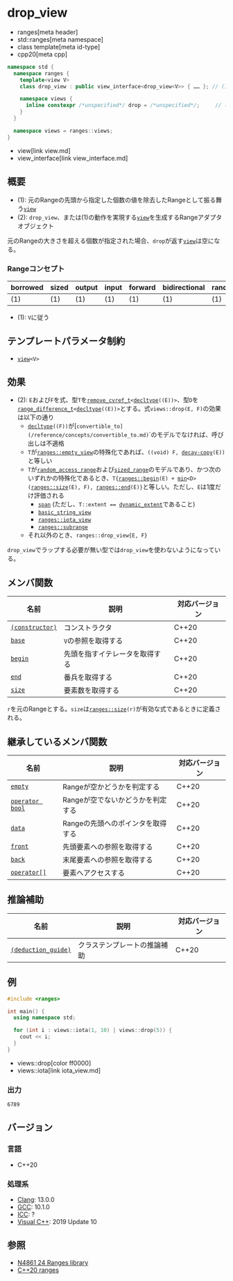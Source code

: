 # drop_view
* ranges[meta header]
* std::ranges[meta namespace]
* class template[meta id-type]
* cpp20[meta cpp]

```cpp
namespace std {
  namespace ranges {
    template<view V>
    class drop_view : public view_interface<drop_view<V>> { …… }; // (1)

    namespace views {
      inline constexpr /*unspecified*/ drop = /*unspecified*/;     // (2)
    }
  }

  namespace views = ranges::views;
}
```
* view[link view.md]
* view_interface[link view_interface.md]

## 概要
- (1): 元のRangeの先頭から指定した個数の値を除去したRangeとして振る舞う[`view`](view.md)
- (2): `drop_view`、または(1)の動作を実現する[`view`](view.md)を生成するRangeアダプタオブジェクト

元のRangeの大きさを超える個数が指定された場合、`drop`が返す[`view`](view.md)は空になる。

### Rangeコンセプト

| borrowed | sized | output | input | forward | bidirectional | random_access | contiguous | common | viewable | view |
|----------|-------|--------|-------|---------|---------------|---------------|------------|--------|----------|------|
| (1)      | (1)   | (1)    | (1)   | (1)     | (1)           | (1)           | (1)        | (1)    | ○       | ○   |

- (1): `V`に従う

## テンプレートパラメータ制約

- [`view`](view.md)`<V>`

## 効果

- (2): `E`および`F`を式、型`T`を[`remove_cvref_t`](/reference/type_traits/remove_cvref.md)`<`[`decltype`](/lang/cpp11/decltype.md)`((E))>`、型`D`を[`range_difference_t`](range_difference_t.md)`<`[`decltype`](/lang/cpp11/decltype.md)`((E))>`とする。式`views::drop(E, F)`の効果は以下の通り
    - [`decltype`](/lang/cpp11/decltype.md)`((F))`が[`convertible_to](/reference/concepts/convertible_to.md)`<D>`のモデルでなければ、呼び出しは不適格
    - `T`が[`ranges::empty_view`](empty_view.md)の特殊化であれば、`((void) F, `[`decay-copy`](/reference/exposition-only/decay-copy.md)`(E))`と等しい
    - `T`が[`random_access_range`](random_access_range.md)および[`sized_range`](sized_range.md)のモデルであり、かつ次のいずれかの特殊化であるとき、`T{`[`ranges::begin`](begin.md)`(E) + `[`min`](/reference/algorithm/min.md)`<D>(`[`ranges::size`](size.md)`(E), F), `[`ranges::end`](begin.md)`(E)}`と等しい。ただし、`E`は1度だけ評価される
        - [`span`](/reference/span/span.md) (ただし、`T::extent == `[`dynamic_extent`](/reference/span/dynamic_extent.md)であること)
        - [`basic_string_view`](/reference/string_view/basic_string_view.md)
        - [`ranges::iota_view`](iota_view.md)
        - [`ranges::subrange`](subrange.md)
    - それ以外のとき、`ranges::drop_view{E, F}`

`drop_view`でラップする必要が無い型では`drop_view`を使わないようになっている。

## メンバ関数

| 名前                                             | 説明                             | 対応バージョン |
|--------------------------------------------------|----------------------------------|----------------|
| [`(constructor)`](drop_view/op_constructor.md.nolink)  | コンストラクタ                   | C++20          |
| [`base`](drop_view/base.md.nolink)                     | `V`の参照を取得する              | C++20          |
| [`begin`](drop_view/begin.md.nolink)                   | 先頭を指すイテレータを取得する   | C++20          |
| [`end`](drop_view/end.md.nolink)                       | 番兵を取得する                   | C++20          |
| [`size`](drop_view/size.md.nolink)                     | 要素数を取得する                 | C++20          |

`r`を元のRangeとする。`size`は[`ranges::size`](size.md)`(r)`が有効な式であるときに定義される。

## 継承しているメンバ関数

| 名前                                         | 説明                              | 対応バージョン |
|----------------------------------------------|-----------------------------------|----------------|
| [`empty`](view_interface/empty.md)           | Rangeが空かどうかを判定する       | C++20          |
| [`operator bool`](view_interface/op_bool.md) | Rangeが空でないかどうかを判定する | C++20          |
| [`data`](view_interface/data.md)             | Rangeの先頭へのポインタを取得する | C++20          |
| [`front`](view_interface/front.md)           | 先頭要素への参照を取得する        | C++20          |
| [`back`](view_interface/back.md)             | 末尾要素への参照を取得する        | C++20          |
| [`operator[]`](view_interface/op_at.md)      | 要素へアクセスする                | C++20          |

## 推論補助

| 名前                                                  | 説明                         | 対応バージョン |
|-------------------------------------------------------|------------------------------|----------------|
| [`(deduction_guide)`](drop_view/op_deduction_guide.md.nolink) | クラステンプレートの推論補助 | C++20          |

## 例
```cpp example
#include <ranges>

int main() {
  using namespace std;

  for (int i : views::iota(1, 10) | views::drop(5)) {
    cout << i;
  }
}
```
* views::drop[color ff0000]
* views::iota[link iota_view.md]

### 出力
```
6789
```

## バージョン
### 言語
- C++20

### 処理系
- [Clang](/implementation.md#clang): 13.0.0
- [GCC](/implementation.md#gcc): 10.1.0
- [ICC](/implementation.md#icc): ?
- [Visual C++](/implementation.md#visual_cpp): 2019 Update 10

## 参照
- [N4861 24 Ranges library](https://timsong-cpp.github.io/cppwp/n4861/ranges)
- [C++20 ranges](https://techbookfest.org/product/5134506308665344)
